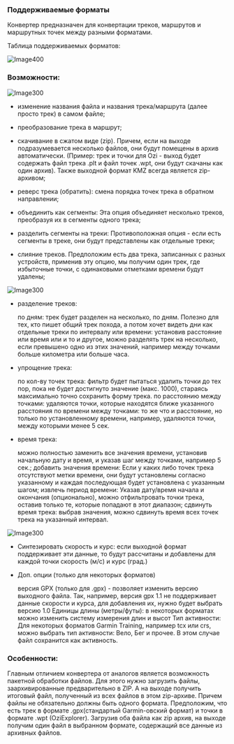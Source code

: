 <!-- markdownlint-disable-next-line first-line-heading -->
### Поддерживаемые форматы
Конвертер предназначен для конвертации треков, маршрутов и маршрутных точек между разными форматами. 

Таблица поддерживаемых форматов:

![Image400](../_media/h-3107.jpg)

### Возможности:

![Image300](../_media/h-3103.jpg)
- изменение названия файла и названия трека/маршрута (далее просто трек) в самом файле;

- преобразование трека в маршрут;

- скачивание в сжатом виде (zip). Причем, если на выходе подразумевается несколько файлов, они будут помещены в архив автоматически. (Пример: трек и точки для Ozi - выход будет содержать файл трека .plt и файл точек .wpt, они будут скачаны как один архив). Также выходной формат KMZ всегда является zip-архивом;

- реверс трека (обратить): смена порядка точек трека в обратном направлении;

- объединить как сегменты: Эта опция объединяет несколько треков, преобразуя их в сегменты одного трека;

- разделить сегменты на треки: Противоположная опция - если есть сегменты в треке, они будут представлены как отдельные треки;

- слияние треков. Предположим есть два трека, записанных с разных устройств, применив эту опцию, мы получим один трек, где избыточные точки, с одинаковыми отметками времени будут удалены;

![Image300](../_media/h-3104.jpg)

- разделение треков:

    по дням: трек будет разделен на несколько, по дням. Полезно для тех, кто пишет общий трек похода, а потом хочет видеть дни как отдельные треки
    по интервалу или времени: установив расстояние или время или и то и другое, можно разделять трек на несколько, если превышено одно из этих значений, например между точками больше километра или больше часа.

- упрощение трека:

    по кол-ву точек трека: фильтр будет пытаться удалить точки до тех пор, пока не будет достигнуто значение (макс. 1000), стараясь максимально точно сохранить форму трека.
    по расстоянию между точками: удаляются точки, которые находятся ближе указанного расстояния
    по времени между точками: то же что и расстояние, но только по установленному времени, например, удаляются точки, между которыми менее 5 сек.

- время трека:

    можно полностью заменить все значения времени, установив начальную дату и время, и указав шаг между точками, например 5 сек.;
    добавить значения времени: Если у каких либо точек трека отсутствуют метки времени, они будут установлены согласно указанному и каждая последующая будет установлена с указанным шагом;
    извлечь период времени: Указав дату/время начала и окончания (опционально), можно отфильтровать точки трека, оставив только те, которые попадают в этот диапазон;
    сдвинуть время трека: выбрав значения, можно сдвинуть время всех точек трека на указанный интервал.

![Image300](../_media/h-3105.jpg)

- Синтезировать скорость и курс: если выходной формат поддерживает эти данные, то будут рассчитаны и добавлены для каждой точки скорость (м/с) и курс (град.)

- Доп. опции (только для некоторых форматов)

  версия GPX (только для .gpx) - позволяет изменить версию выходного файла. Так, например, версия gpx 1.1 не поддерживает данные скорости и курса, для добавления их, нужно будет выбрать версию 1.0
  Единицы длины (метры/футы): в некоторых форматах можно изменить систему измерения длин и высот
  Тип активности: Для некоторых форматов Garmin Training, например tcx или crs, можно выбрать тип активности: Вело, Бег и прочее. В этом случае файл сохранится как активность.

### Особенности:
Главным отличием конвертера от аналогов является возможность пакетной обработки файлов. Для этого нужно загрузить файлы, заархивированные предварительно в ZIP. А на выходе получить итоговый файл, полученный из всех файлов в этом zip-архиве. 
Причем файлы не обязательно должны быть одного формата. Предположим, что  есть трек в формате .gpx(стандартый Garmin-овский формат) и точки в формате .wpt (OziExplorer). Загрузив оба файла как zip архив, на выходе получим один файл в выбранном формате, содержащий все данные из архивных файлов.
